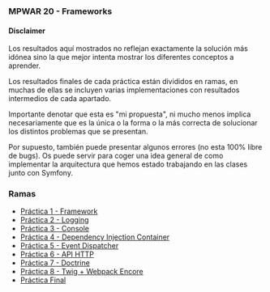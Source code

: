 ### MPWAR 20 - Frameworks

#### Disclaimer
Los resultados aquí mostrados no reflejan exactamente la solución más idónea sino la que mejor intenta mostrar los diferentes conceptos a aprender.

Los resultados finales de cada práctica están divididos en ramas, en muchas de ellas se incluyen varias implementaciones con resultados intermedios de cada apartado.

Importante denotar que esta es "mi propuesta", ni mucho menos implica necesariamente que es la única o la forma o la más correcta de solucionar los distintos problemas que se presentan.

Por supuesto, también puede presentar algunos errores (no esta 100% libre de bugs). Os puede servir para coger una idea general de como implementar la arquitectura que hemos estado trabajando en las clases junto con Symfony.

### Ramas
- [Práctica 1 - Framework](https://github.com/LaSalleURL/mpwar20-frameworks-api-g0/tree/practice/1/framework)
- [Práctica 2 - Logging](https://github.com/LaSalleURL/mpwar20-frameworks-api-g0/tree/practice/2/logging)
- [Práctica 3 - Console](https://github.com/LaSalleURL/mpwar20-frameworks-api-g0/tree/practice/3/console)
- [Práctica 4 - Dependency Injection Container](https://github.com/LaSalleURL/mpwar20-frameworks-api-g0/tree/practice/4/dic)
- [Práctica 5 - Event Dispatcher](https://github.com/LaSalleURL/mpwar20-frameworks-api-g0/tree/practice/5/event-dispatcher)
- [Práctica 6 - API HTTP](https://github.com/LaSalleURL/mpwar20-frameworks-api-g0/tree/practice/6/http)
- [Práctica 7 - Doctrine](https://github.com/LaSalleURL/mpwar20-frameworks-api-g0/tree/practice/7/doctrine)
- [Práctica 8 - Twig + Webpack Encore](https://github.com/LaSalleURL/mpwar20-frameworks-api-g0/tree/practice/8/twig)
- [Práctica Final](https://github.com/LaSalleURL/mpwar20-frameworks-api-g0/tree/final)
